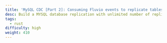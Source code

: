 ```yaml
---
title: 'MySQL CDC [Part 2]: Consuming Fluvio events to replicate tables'
desc: Build a MYSQL database replication with unlimited number of replicas. Use Fluvio as the source of record to rebuild a new database.
tags:
  - rust
difficulty: high
weight: 410
---
```

